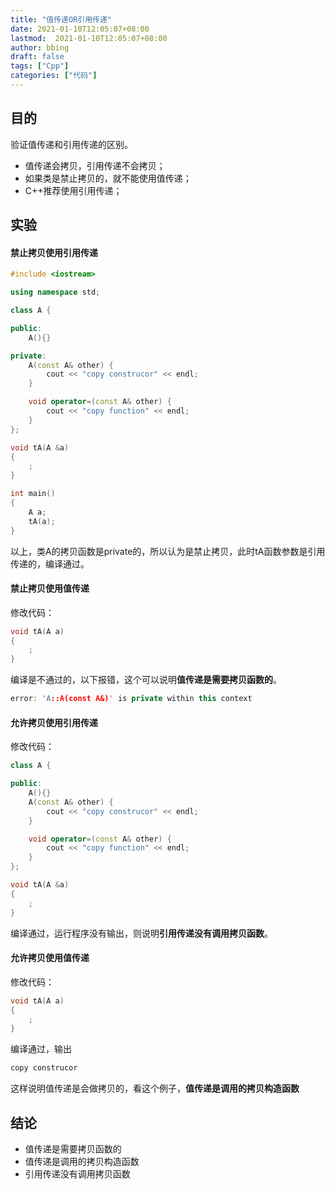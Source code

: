 ```yaml
---
title: "值传递OR引用传递"
date: 2021-01-10T12:05:07+08:00
lastmod:  2021-01-10T12:05:07+08:00
author: bbing
draft: false
tags: ["Cpp"]
categories: ["代码"]
---
```


## 目的

验证值传递和引用传递的区别。

- 值传递会拷贝，引用传递不会拷贝；
- 如果类是禁止拷贝的，就不能使用值传递；
- C++推荐使用引用传递；

## 实验

#### 禁止拷贝使用引用传递

```cpp
#include <iostream>

using namespace std;

class A {

public:
    A(){}

private:
    A(const A& other) {
        cout << "copy construcor" << endl;
    }

    void operator=(const A& other) {
        cout << "copy function" << endl;
    }
};

void tA(A &a)
{
    ;
}

int main()
{
    A a;
    tA(a);
}
```

以上，类A的拷贝函数是private的，所以认为是禁止拷贝，此时tA函数参数是引用传递的，编译通过。

#### 禁止拷贝使用值传递

修改代码：

```cpp
void tA(A a)
{
    ;
}
```

编译是不通过的，以下报错，这个可以说明**值传递是需要拷贝函数的**。

```cpp
error: 'A::A(const A&)' is private within this context
```

#### 允许拷贝使用引用传递

修改代码：

```cpp
class A {

public:
    A(){}
    A(const A& other) {
        cout << "copy construcor" << endl;
    }

    void operator=(const A& other) {
        cout << "copy function" << endl;
    }
};

void tA(A &a)
{
    ;
}

```

编译通过，运行程序没有输出，则说明**引用传递没有调用拷贝函数**。

#### 允许拷贝使用值传递

修改代码：

```cpp
void tA(A a)
{
    ;
}
```

编译通过，输出

```cpp
copy construcor
```

这样说明值传递是会做拷贝的，看这个例子，**值传递是调用的拷贝构造函数**

## 结论

- 值传递是需要拷贝函数的
- 值传递是调用的拷贝构造函数
- 引用传递没有调用拷贝函数